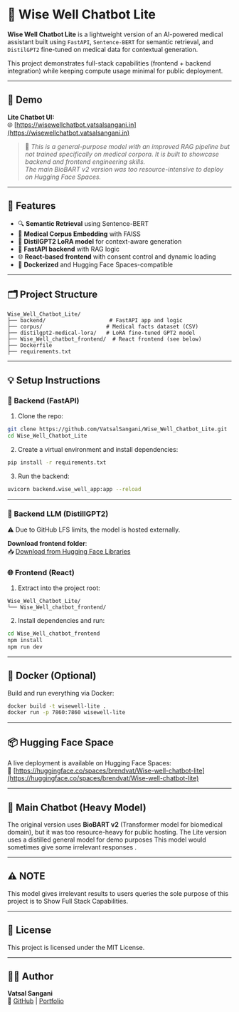 # 🤖 Wise Well Chatbot Lite

**Wise Well Chatbot Lite** is a lightweight version of an AI-powered medical assistant built using `FastAPI`, `Sentence-BERT` for semantic retrieval, and `DistilGPT2` fine-tuned on medical data for contextual generation.

This project demonstrates full-stack capabilities (frontend + backend integration) while keeping compute usage minimal for public deployment.

---

## 🚀 Demo

**Lite Chatbot UI:**  
🌐 [https://wisewellchatbot.vatsalsangani.in](https://wisewellchatbot.vatsalsangani.in)

> 📝 _This is a general-purpose model with an improved RAG pipeline but not trained specifically on medical corpora. It is built to showcase backend and frontend engineering skills._  
> _The main BioBART v2 version was too resource-intensive to deploy on Hugging Face Spaces._

---

## 🧠 Features

- 🔍 **Semantic Retrieval** using Sentence-BERT
- 📄 **Medical Corpus Embedding** with FAISS
- 💬 **DistilGPT2 LoRA model** for context-aware generation
- 🧵 **FastAPI backend** with RAG logic
- 🌐 **React-based frontend** with consent control and dynamic loading
- 🐳 **Dockerized** and Hugging Face Spaces-compatible

---

## 🗂️ Project Structure

```
Wise_Well_Chatbot_Lite/
├── backend/                    # FastAPI app and logic
├── corpus/                    # Medical facts dataset (CSV)
├── distilgpt2-medical-lora/   # LoRA fine-tuned GPT2 model
├── Wise_Well_chatbot_frontend/  # React frontend (see below)
├── Dockerfile
├── requirements.txt
```

---

## 💡 Setup Instructions

### 🔧 Backend (FastAPI)

1. Clone the repo:
```bash
git clone https://github.com/VatsalSangani/Wise_Well_Chatbot_Lite.git
cd Wise_Well_Chatbot_Lite
```

2. Create a virtual environment and install dependencies:
```bash
pip install -r requirements.txt
```

3. Run the backend:
```bash
uvicorn backend.wise_well_app:app --reload
```

---

### 🔧 Backend LLM (DistillGPT2)

⚠️ Due to GitHub LFS limits, the model is hosted externally.

**Download frontend folder**:  
📥 [Download from Hugging Face Libraries](https://huggingface.co/brendvat/Wise_Well_Chatbot_Lite)

### 🌐 Frontend (React)

1. Extract into the project root:
```
Wise_Well_Chatbot_Lite/
└── Wise_Well_chatbot_frontend/
```

2. Install dependencies and run:
```bash
cd Wise_Well_chatbot_frontend
npm install
npm run dev
```

---

## 🐳 Docker (Optional)

Build and run everything via Docker:

```bash
docker build -t wisewell-lite .
docker run -p 7860:7860 wisewell-lite
```

---

## 📦 Hugging Face Space

A live deployment is available on Hugging Face Spaces:  
🔗 [https://huggingface.co/spaces/brendvat/Wise-well-chatbot-lite](https://huggingface.co/spaces/brendvat/Wise-well-chatbot-lite)

---

## 🧠 Main Chatbot (Heavy Model)

The original version uses **BioBART v2** (Transformer model for biomedical domain), but it was too resource-heavy for public hosting. The Lite version uses a distilled general model for demo purposes This model would sometimes give some irrelevant responses .

---

## ⚠️ NOTE

This model gives irrelevant results to users queries the sole purpose of this project is to Show Full Stack Capabilities.

---

## 📄 License

This project is licensed under the MIT License.

---

## 🙋‍♂️ Author

**Vatsal Sangani**  
🔗 [GitHub](https://github.com/VatsalSangani) | [Portfolio](https://vatsalsangani.in)
